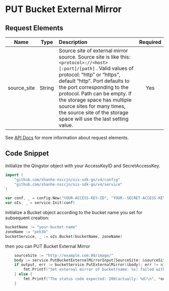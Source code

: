 # PUT Bucket External Mirror

## Request Elements

|    Name     |  Type  | Description                                                                                                                                                                                                                                                                                                                                                                          | Required |
| :---------: | :----: | :----------------------------------------------------------------------------------------------------------------------------------------------------------------------------------------------------------------------------------------------------------------------------------------------------------------------------------------------------------------------------------- | :------: |
| source_site | String | Source site of external mirror source. Source site is like this: `<protocol>://<host>[:port]/[path]` . Valid values of protocol: “http” or “https”, default “http”. Port defaults to the port corresponding to the protocol. Path can be empty. If the storage space has multiple source sites for many times, the source site of the storage space will use the last setting value. |   Yes    |

See [API Docs](https://docsv3.shanhe.com/ois/api/bucket/external_mirror/put_external_mirror.html) for more information about request elements.

## Code Snippet

Initialize the Qingstor object with your AccessKeyID and SecretAccessKey.

```go
import (
	"github.com/shanhe-nsccjn/ois-sdk-go/v4/config"
	"github.com/shanhe-nsccjn/ois-sdk-go/v4/service"
)

var conf, _ = config.New("YOUR-ACCESS-KEY-ID", "YOUR--SECRET-ACCESS-KEY")
var oIs, _ = service.Init(conf)
```

Initialize a Bucket object according to the bucket name you set for subsequent creation:

```go
bucketName := "your-bucket-name"
zoneName := "pek3b"
bucketService, _ := oIs.Bucket(bucketName, zoneName)
```

then you can PUT Bucket External Mirror


```go
	sourceSite := "http://example.com:80/image/"
	body := service.PutBucketExternalMirrorInput{SourceSite: &sourceSite}
	if output, err := bucketService.PutExternalMirror(&body); err != nil {
		fmt.Printf("Set external mirror of bucket(name: %s) failed with given error: %s\n", bucketName, err)
	} else {
		fmt.Printf("The status code expected: 200(actually: %d)\n", *output.StatusCode)
	}
```
